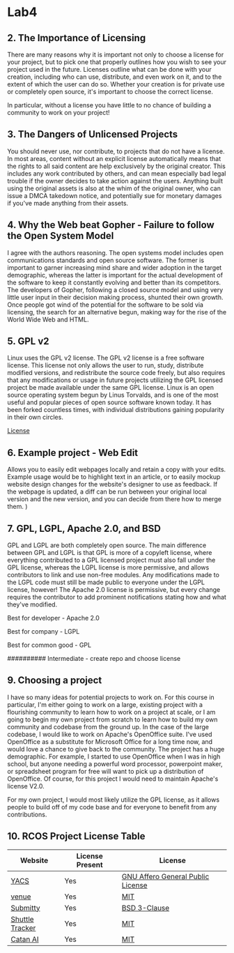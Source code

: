 # Lab4

## 2. The Importance of Licensing
There are many reasons why it is important not only to choose a license for your project, but to pick one that properly outlines how you wish to see your project used in the future. Licenses outline what can be done with your creation, including who can use, distribute, and even work on it, and to the extent of which the user can do so. Whether your creation is for private use or completely open source, it's important to choose the correct license.

In particular, without a license you have little to no chance of building a community to work on your project!

## 3. The Dangers of Unlicensed Projects
You should never use, nor contribute, to projects that do not have a license. In most areas, content without an explicit license automatically means that the rights to all said content are help exclusively by the original creator. This includes any work contributed by others, and can mean especially bad legal trouble if the owner decides to take action against the users. Anything built using the original assets is also at the whim of the original owner, who can issue a DMCA takedown notice, and potentially sue for monetary damages if you've made anything from their assets.

## 4. Why the Web beat Gopher - Failure to follow the Open System Model
I agree with the authors reasoning. The open systems model includes open communications standards and open source software. The former is important to garner increasing mind share and wider adoption in the target demographic, whereas the latter is important for the actual development of the software to keep it constantly evolving and better than its competitors. The developers of Gopher, following a closed source model and using very little user input in their decision making process, shunted their own growth. Once people got wind of the potential for the software to be sold via licensing, the search for an alternative begun, making way for the rise of the World Wide Web and HTML.

## 5. GPL v2
Linux uses the GPL v2 license. The GPL v2 license is a free software license. This license not only allows the user to run, study, distribute modified versions, and redistribute the source code freely, but also requires that any modifications or usage in future projects utilizing the GPL licensed project be made available under the same GPL license. Linux is an open source operating system begun by Linus Torvalds, and is one of the most useful and popular pieces of open source software known today. It has been forked countless times, with individual distributions gaining popularity in their own circles. 

[License](https://web.archive.org/web/20070819045030/http://www.kernel.org/pub/linux/kernel/Historic/old-versions/RELNOTES-0.12)

## 6. Example project - Web Edit
Allows you to easily edit webpages locally and retain a copy with your edits. Example usage would be to highlight text in an article, or to easily mockup website design changes for the website's designer to use as feedback. If the webpage is updated, a diff can be run between your original local version and the new version, and you can decide from there how to merge them. )

## 7. GPL, LGPL, Apache 2.0, and BSD
GPL and LGPL are both completely open source. The main difference between GPL and LGPL is that GPL is more of a copyleft license, where everything contributed to a GPL licensed project must also fall under the GPL license, whereas the LGPL license is more permissive, and allows contributors to link and use non-free modules. Any modifications made to the LGPL code must still be made public to everyone under the LGPL license, however! The Apache 2.0 license is permissive, but every change requires the contributor to add prominent notifications stating how and what they've modified. 

Best for developer - Apache 2.0

Best for company - LGPL

Best for common good - GPL

########## Intermediate - create repo and choose license

## 9. Choosing a project
I have so many ideas for potential projects to work on. For this course in particular, I'm either going to work on a large, existing project with a flourishing community to learn how to work on a project at scale, or I am going to begin my own project from scratch to learn how to build my own community and codebase from the ground up. In the case of the large codebase, I would like to work on Apache's OpenOffice suite. I've used OpenOffice as a substitute for Microsoft Office for a long time now, and would love a chance to give back to the community. The project has a huge demographic. For example, I started to use OpenOffice when I was in high school, but anyone needing a powerful word processor, powerpoint maker, or spreadsheet program for free will want to pick up a distribution of OpenOffice. Of course, for this project I would need to maintain Apache's license V2.0.

For my own project, I would most likely utilize the GPL license, as it allows people to build off of my code base and for everyone to benefit from any contributions. 

## 10. RCOS Project License Table
|Website                                                 |License Present|License|
|-----------------|--------------------------------------|---------------------------------|
|[YACS](https://github.com/yacs-rcos/yacs)               |Yes|[GNU Affero General Public License](https://www.gnu.org/licenses/agpl-3.0.en.html)|
|[venue](https://github.com/rcos/venue)                  |Yes|[MIT](https://opensource.org/licenses/MIT)|
|[Submitty](https://github.com/submitty/submitty)        |Yes|[BSD 3-Clause](https://opensource.org/licenses/BSD-3-Clause)|
|[Shuttle Tracker](https://github.com/wtg/shuttletracker)|Yes|[MIT](https://opensource.org/licenses/MIT)|
|[Catan AI](https://github.com/justinchen673/catan-ai)   |Yes|[MIT](https://opensource.org/licenses/MIT)|